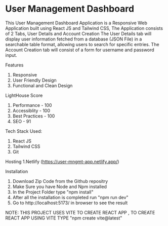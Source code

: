 # User Management Dashboard

This User Management Dashboard Application is a Responsive Web Application built using React JS and Tailwind CSS, The Application consists of 2 Tabs, User Details and Account Creation
The User Details tab will display user information fetched from a database (JSON File) in a searchable table format, allowing users to search for specific entries.
The Account Creation tab will consist of a form for username and password input.

Features
1. Responsive
2. User Friendly Design
3. Functional and Clean Design

LightHouse Score
1. Performance - 100
2. Accessiblity - 100
3. Best Practices - 100
4. SEO - 91


Tech Stack Used:
1. React JS
2. Tailwind CSS
3. Git

Hosting
1.Netlify (https://user-mngmt-app.netlify.app/)

Installation
1. Download Zip Code from the Github repositry
2. Make Sure you have Node and Npm installed
3. In the Project Folder type "npm install"
4. After all the installation is completed run "npm run dev"
5. Go to http://localhost:5173/ in browser to see the result
   
NOTE: THIS PROJECT USES VITE TO CREATE REACT APP , TO CREATE REACT APP USING VITE TYPE "npm create vite@latest"
